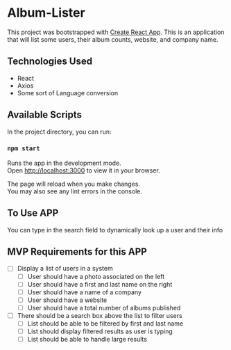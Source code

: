 # Album-Lister

This project was bootstrapped with [Create React App](https://github.com/facebook/create-react-app).
This is an application that will list some users, their album counts, website, and company name.

## Technologies Used
- React
- Axios
- Some sort of Language conversion

## Available Scripts

In the project directory, you can run:

### `npm start`

Runs the app in the development mode.\
Open [http://localhost:3000](http://localhost:3000) to view it in your browser.

The page will reload when you make changes.\
You may also see any lint errors in the console.

## To Use APP
You can type in the search field to dynamically look up a user and their info

## MVP Requirements for this APP
- [ ] Display a list of users in a system
  - [ ] User should have a photo associated on the left
  - [ ] User should have a first and last name on the right
  - [ ] User should have a name of a company
  - [ ] User should have a website
  - [ ] User should have a total number of albums published
- [ ] There should be a search box above the list to filter users
  - [ ] List should be able to be filtered by first and last name
  - [ ] List should display filtered results as user is typing
  - [ ] List should be able to handle large results
